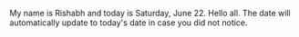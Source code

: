 My name is Rishabh and today is Saturday, June 22. Hello all. The date will automatically update to today's date in case you did not notice.

